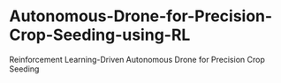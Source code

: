 # Autonomous-Drone-for-Precision-Crop-Seeding-using-RL
Reinforcement Learning-Driven Autonomous Drone for Precision Crop Seeding
